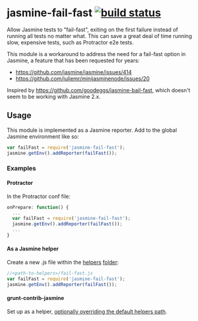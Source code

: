 # jasmine-fail-fast [![build status](https://travis-ci.org/Updater/jasmine-fail-fast.svg?branch=master)](https://travis-ci.org/Updater/jasmine-fail-fast)

Allow Jasmine tests to "fail-fast", exiting on the first failure instead of running all tests no matter what. This can save a great deal of time running slow, expensive tests, such as Protractor e2e tests.

This module is a workaround to address the need for a fail-fast option in Jasmine, a feature that has been requested for years:

* https://github.com/jasmine/jasmine/issues/414
* https://github.com/juliemr/minijasminenode/issues/20

Inspired by https://github.com/goodeggs/jasmine-bail-fast, which doesn't seem to be working with Jasmine 2.x.

## Usage
This module is implemented as a Jasmine reporter. Add to the global Jasmine environment like so:

```javascript
var failFast = require('jasmine-fail-fast');
jasmine.getEnv().addReporter(failFast());
```

### Examples

#### Protractor
In the Protractor conf file:

```javascript
onPrepare: function() {
  ...
  var failFast = require('jasmine-fail-fast');
  jasmine.getEnv().addReporter(failFast());
  ...
}
```

#### As a Jasmine helper
Create a new .js file within the [helpers](http://jasmine.github.io/2.3/node.html#section-9) [folder](http://jasmine.github.io/2.3/node.html#section-Load_configuration_from_a_file_or_from_an_object.):

```javascript
//<path-to-helpers>/fail-fast.js
var failFast = require('jasmine-fail-fast');
jasmine.getEnv().addReporter(failFast());
```
#### grunt-contrib-jasmine
Set up as a helper, [optionally overriding the default helpers path](https://github.com/gruntjs/grunt-contrib-jasmine#optionshelpers).
